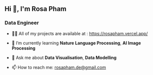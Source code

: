 ## Hi 👋, I'm Rosa Pham
### Data Engineer

- 👩‍💻 All of my projects are available at : https://rosapham.vercel.app/
  
- 🌱 I’m currently learning **Nature Language Processing**, **AI Image Processing**
  
- 💬 Ask me about **Data Visualisation**, **Data Modelling**
  
- 📫 How to reach me: rosapham.de@gmail.com

